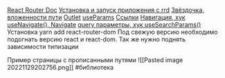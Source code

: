 [React Router Doc](https://reactrouter.com/en/main)
[Установка и запуск приложения с rrd](https://youtu.be/54XOTSmQ0Dc)
[Звёздочка, вложенности пути](https://youtu.be/cxv6tv9rnu8)
[Outlet](https://youtu.be/cxv6tv9rnu8?t=154)
[useParams](https://youtu.be/hKfKfqhGzxA)
[Ссылки](https://youtu.be/6pm3BOLUT8U)
[Навигация, хук useNavigate(), Navigate](https://youtu.be/ensVZJGos08)
[query параметры, хук useSearchParams()](https://youtu.be/ZmBUq3v03so)
Установка
    yarn add react-router-dom
    Под свежую версию необходимо подогнать версию react  и react-dom.
    Так же нужно поднять зависимости типизации

Пример страницы с прописанными путями
![[Pasted image 20221129202756.png]]
#библиотека
